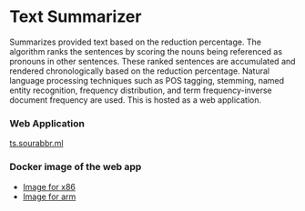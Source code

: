 # Text Summarizer
Summarizes provided text based on the reduction percentage. The algorithm ranks the sentences by scoring the nouns being referenced as pronouns in other sentences. These ranked sentences are accumulated and rendered chronologically based on the reduction percentage. Natural language processing techniques such as POS tagging, stemming, named entity recognition, frequency distribution, and term frequency-inverse document frequency are used. This is hosted as a web application.

### Web Application
[ts.sourabbr.ml](https://ts.sourabbr.ml)

### Docker image of the web app
- [Image for x86](https://hub.docker.com/r/sourabbr/text-summarizer)
- [Image for arm](https://hub.docker.com/r/sourabbr/text-summarizer-arm)
